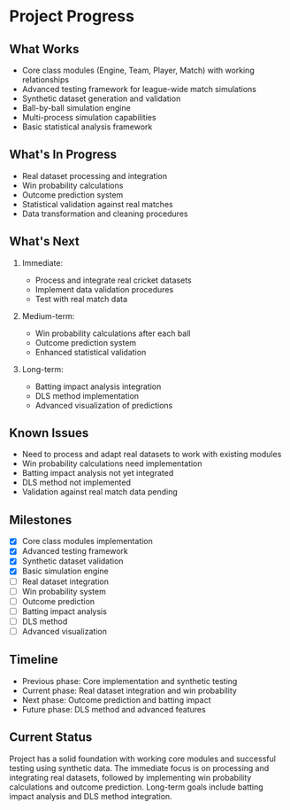 # Project Progress

## What Works
- Core class modules (Engine, Team, Player, Match) with working relationships
- Advanced testing framework for league-wide match simulations
- Synthetic dataset generation and validation
- Ball-by-ball simulation engine
- Multi-process simulation capabilities
- Basic statistical analysis framework

## What's In Progress
- Real dataset processing and integration
- Win probability calculations
- Outcome prediction system
- Statistical validation against real matches
- Data transformation and cleaning procedures

## What's Next
1. Immediate:
   - Process and integrate real cricket datasets
   - Implement data validation procedures
   - Test with real match data

2. Medium-term:
   - Win probability calculations after each ball
   - Outcome prediction system
   - Enhanced statistical validation

3. Long-term:
   - Batting impact analysis integration
   - DLS method implementation
   - Advanced visualization of predictions

## Known Issues
- Need to process and adapt real datasets to work with existing modules
- Win probability calculations need implementation
- Batting impact analysis not yet integrated
- DLS method not implemented
- Validation against real match data pending

## Milestones
- [x] Core class modules implementation
- [x] Advanced testing framework
- [x] Synthetic dataset validation
- [x] Basic simulation engine
- [ ] Real dataset integration
- [ ] Win probability system
- [ ] Outcome prediction
- [ ] Batting impact analysis
- [ ] DLS method
- [ ] Advanced visualization

## Timeline
- Previous phase: Core implementation and synthetic testing
- Current phase: Real dataset integration and win probability
- Next phase: Outcome prediction and batting impact
- Future phase: DLS method and advanced features

## Current Status
Project has a solid foundation with working core modules and successful testing using synthetic data. The immediate focus is on processing and integrating real datasets, followed by implementing win probability calculations and outcome prediction. Long-term goals include batting impact analysis and DLS method integration. 